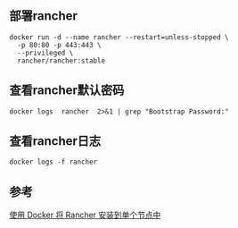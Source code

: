 ## 部署rancher
```sehll
docker run -d --name rancher --restart=unless-stopped \
  -p 80:80 -p 443:443 \
  --privileged \
  rancher/rancher:stable

```

## 查看rancher默认密码
```shell
docker logs  rancher  2>&1 | grep "Bootstrap Password:"
```

## 查看rancher日志
```shell
docker logs -f rancher
```

## 参考
[使用 Docker 将 Rancher 安装到单个节点中](https://ranchermanager.docs.rancher.com/zh/pages-for-subheaders/rancher-on-a-single-node-with-docker)
